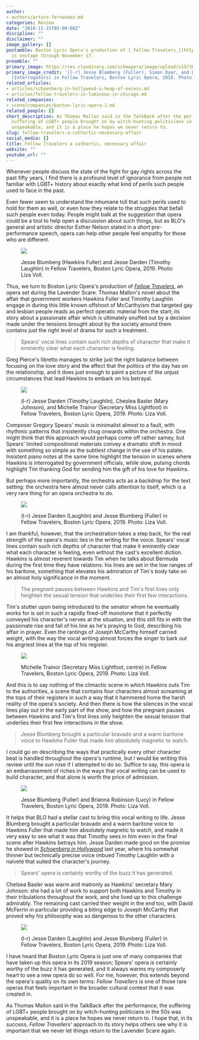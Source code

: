 ```yaml
---
author:
- authors/arturo-fernandez.md
categories: Review
date: "2019-11-15T05:00:00Z"
discipline: ""
disclaimer: ""
image_gallery: []
postamble: Boston Lyric Opera's production of [_Fellow Travelers_](https://blo.org/fellow-travelers/)
  is onstage through November 17.
preamble: ""
primary_image: https://res.cloudinary.com/schmopera/image/upload/v1573843051/media/2019/11/sqBLO2019-FellowTravelers-5128_kmt0gr.jpg
primary_image_credit: '(l-r) Jesse Blumberg (Fuller), Simon Dyer, and David McFerrin
  (Interrogators) in Fellow Travelers, Boston Lyric Opera, 2019. Photo: Liza Voll.'
related_articles:
- articles/schoenberg-in-hollywood-a-heap-of-excess.md
- articles/fellow-travelers-is-luminous-in-chicago.md
related_companies:
- scene/companies/boston-lyric-opera-1.md
related_people: []
short_description: As Thomas Mallon said in the TalkBack after the performance, the
  suffering of LGBT+ people brought on by witch-hunting politicians in the 50s was
  unspeakable, and it is a place he hopes we never return to.
slug: fellow-travelers-a-cathartic-necessary-affair
social_media: []
title: Fellow Travelers a cathartic, necessary affair
website: ""
youtube_url: ""
---
```

Whenever people discuss the state of the fight for gay rights across the past fifty years, I find there is a profound level of ignorance from people not familiar with LGBT+ history about exactly what kind of perils such people used to face in the past.

Even fewer seem to understand the inhumane toll that such perils used to hold for them as well, or even how they relate to the struggles that befall such people even today. People might balk at the suggestion that opera could be a tool to help open a discussion about such things, but as BLO's general and artistic director Esther Nelson stated in a short pre-performance speech, opera can help other people feel empathy for those who are different.

<figure data-type="image">

![](https://res.cloudinary.com/schmopera/image/upload/v1573843106/media/2019/11/BLO2019-FellowTravelers-4871_jydvno.jpg)

<figcaption>Jesse Blumberg (Hawkins Fuller) and Jesse Darden (Timothy Laughlin) in Fellow Travelers, Boston Lyric Opera, 2019. Photo: Liza Voll.</figcaption>

</figure>

Thus, we turn to Boston Lyric Opera's production of [_Fellow Travelers_](https://blo.org/fellow-travelers/), an opera set during the Lavender Scare. Thomas Mallon's novel about the affair that government workers Hawkins Fuller and Timothy Laughlin engage in during this little known offshoot of McCarthyism that targeted gay and lesbian people reads as perfect operatic material from the start; its story about a passionate affair which is ultimately snuffed out by a decision made under the tensions brought about by the society around them contains just the right level of drama for such a treatment.

> Spears' vocal lines contain such rich depths of character that make it eminently clear what each character is feeling.

Greg Pierce's libretto manages to strike just the right balance between focusing on the love story and the effect that the politics of the day has on the relationship, and it does just enough to paint a picture of the unjust circumstances that lead Hawkins to embark on his betrayal.

<figure data-type="image">

![](https://res.cloudinary.com/schmopera/image/upload/v1573843118/media/2019/11/BLO2019-FellowTravelers-4900_pjkqwi.jpg)

<figcaption>(l-r) Jesse Darden (Timothy Laughlin), Cheslea Basler (Mary Johnson), and Michelle Trainor (Secretary Miss Lightfoot) in Fellow Travelers, Boston Lyric Opera, 2019. Photo: Liza Voll.</figcaption>

</figure>

Composer Gregory Spears' music is minimalist almost to a fault, with rhythmic patterns that insistently chug onwards within the orchestra. One might think that this approach would perhaps come off rather samey, but Spears' limited compositional materials convey a dramatic shift in mood with something so simple as the subtlest change in the use of his palate. Insistent piano notes at the same time highlight the tension in scenes where Hawkins is interrogated by government officials, while slow, pulsing chords highlight Tim thanking God for sending him the gift of his love for Hawkins.

But perhaps more importantly, the orchestra acts as a backdrop for the text setting: the orchestra here almost never calls attention to itself, which is a very rare thing for an opera orchestra to do.

<figure data-type="image">

![](https://res.cloudinary.com/schmopera/image/upload/v1573843128/media/2019/11/BLO2019-FellowTravelers-4970_snsyca.jpg)

<figcaption>(l-r) Jesse Darden (Laughlin) and Jesse Blumberg (Fuller) in Fellow Travelers, Boston Lyric Opera, 2019. Photo: Liza Voll.</figcaption>

</figure>

I am thankful, however, that the orchestration takes a step back, for the real strength of the opera's music lies in the writing for the voice. Spears' vocal lines contain such rich depths of character that make it eminently clear what each character is feeling, even without the cast's excellent diction. Hawkins is almost reverent towards Tim when he talks about Bermuda during the first time they have relations: his lines are set in the low ranges of his baritone, something that elevates his admiration of Tim's body take on an almost holy significance in the moment.

> The pregnant pauses between Hawkins and Tim's first lines only heighten the sexual tension that underlies their first few interactions.

Tim's stutter upon being introduced to the senator whom he eventually works for is set in such a rapidly fired-off monotone that it perfectly conveyed his character's nerves at the situation, and this still fits in with the passionate rise and fall of his line as he's praying to God, describing his affair in prayer. Even the rantings of Joseph McCarthy himself carried weight, with the way the vocal writing almost forces the singer to bark out his angriest lines at the top of his register.

<figure data-type="image">

![](https://res.cloudinary.com/schmopera/image/upload/v1573843143/media/2019/11/BLO2019-FellowTravelers-5079_h8mnvy.jpg)

<figcaption>Michelle Trainor (Secretary Miss Lightfoot, centre) in Fellow Travelers, Boston Lyric Opera, 2019. Photo: Liza Voll.</figcaption>

</figure>

And this is to say nothing of the climactic scene in which Hawkins outs Tim to the authorities, a scene that contains four characters almost screaming at the tops of their registers in such a way that it hammered home the harsh reality of the opera's society. And then there is how the silences in the vocal lines play out in the early part of the show, and how the pregnant pauses between Hawkins and Tim's first lines only heighten the sexual tension that underlies their first few interactions in the show.

> Jesse Blumberg brought a particular bravado and a warm baritone voice to Hawkins Fuller that made him absolutely magnetic to watch.

I could go on describing the ways that practically every other character beat is handled throughout the opera's runtime, but I would be writing this review until the sun rose if I attempted to do so. Suffice to say, this opera is an embarrassment of riches in the ways that vocal writing can be used to build character, and that alone is worth the price of admission.

<figure data-type="image">

![](https://res.cloudinary.com/schmopera/image/upload/v1573843156/media/2019/11/BLO2019-FellowTravelers-5099_qhqiec.jpg)

<figcaption>Jesse Blumberg (Fuller) and Brianna Robinson (Lucy) in Fellow Travelers, Boston Lyric Opera, 2019. Photo: Liza Voll.</figcaption>

</figure>

It helps that BLO had a stellar cast to bring this vocal writing to life. Jesse Blumberg brought a particular bravado and a warm baritone voice to Hawkins Fuller that made him absolutely magnetic to watch, and made it very easy to see what it was that Timothy sees in him even in the final scene after Hawkins betrays him. Jesse Darden made good on the promise he showed in [_Schoenberg in Hollywood_](/schoenberg-in-hollywood-a-heap-of-excess/) last year, where his somewhat thinner but technically precise voice imbued Timothy Laughlin with a naïveté that suited the character's journey.

> Spears' opera is certainly worthy of the buzz it has generated.

Chelsea Basler was warm and matronly as Hawkins' secretary Mary Johnson: she had a lot of work to support both Hawkins and Timothy in their tribulations throughout the work, and she lived up to this challenge admirably. The remaining cast carried their weight in the end too, with David McFerrin in particular providing a biting edge to Joseph McCarthy that proved why his philosophy was so dangerous to the other characters.

<figure data-type="image">

![](https://res.cloudinary.com/schmopera/image/upload/v1573843209/media/2019/11/BLO2019-FellowTravelers-5238_ncw9fk.jpg)

<figcaption>(l-r) Jesse Darden (Laughlin) and Jesse Blumberg (Fuller) in Fellow Travelers, Boston Lyric Opera, 2019. Photo: Liza Voll.</figcaption>

</figure>

I have heard that Boston Lyric Opera is just one of many companies that have taken up this opera in its 2019 season; Spears' opera is certainly worthy of the buzz it has generated, and it always warms my composerly heart to see a new opera do so well. For me, however, this extends beyond the opera's quality on its own terms: _Fellow Travellers_ is one of those rare operas that feels important in the broader cultural context that it was created in.

As Thomas Mallon said in the TalkBack after the performance, the suffering of LGBT+ people brought on by witch-hunting politicians in the 50s was unspeakable, and it is a place he hopes we never return to. I hope that, in its success, _Fellow Travellers_' approach to its story helps others see why it is important that we never let things return to the Lavender Scare again.